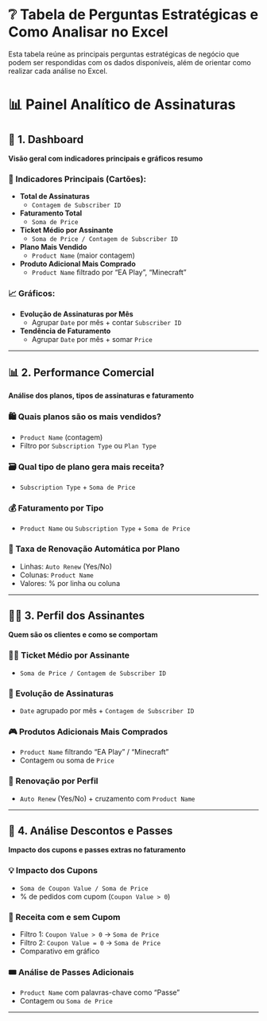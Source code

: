 # ❔ Tabela de Perguntas Estratégicas e Como Analisar no Excel

Esta tabela reúne as principais perguntas estratégicas de negócio que podem ser respondidas com os dados disponíveis, além de orientar como realizar cada análise no Excel.

# 📊 Painel Analítico de Assinaturas

## 🧭 1. Dashboard
**Visão geral com indicadores principais e gráficos resumo**

### 🎯 Indicadores Principais (Cartões):
- **Total de Assinaturas**  
  - `Contagem de Subscriber ID`
- **Faturamento Total**  
  - `Soma de Price`
- **Ticket Médio por Assinante**  
  - `Soma de Price / Contagem de Subscriber ID`
- **Plano Mais Vendido**  
  - `Product Name` (maior contagem)
- **Produto Adicional Mais Comprado**  
  - `Product Name` filtrado por “EA Play”, “Minecraft”

### 📈 Gráficos:
- **Evolução de Assinaturas por Mês**  
  - Agrupar `Date` por mês + contar `Subscriber ID`
- **Tendência de Faturamento**  
  - Agrupar `Date` por mês + somar `Price`

---

## 📊 2. Performance Comercial
**Análise dos planos, tipos de assinaturas e faturamento**

### 🛍️ Quais planos são os mais vendidos?
- `Product Name` (contagem)
- Filtro por `Subscription Type` ou `Plan Type`

### 🗃️ Qual tipo de plano gera mais receita?
- `Subscription Type` + `Soma de Price`

### 💰 Faturamento por Tipo
- `Product Name` ou `Subscription Type` + `Soma de Price`

### 🔁 Taxa de Renovação Automática por Plano
- Linhas: `Auto Renew` (Yes/No)
- Colunas: `Product Name`
- Valores: % por linha ou coluna

---

## 🧑‍💼 3. Perfil dos Assinantes
**Quem são os clientes e como se comportam**

### 🧍‍♂️ Ticket Médio por Assinante
- `Soma de Price / Contagem de Subscriber ID`

### 📅 Evolução de Assinaturas
- `Date` agrupado por mês + `Contagem de Subscriber ID`

### 🎮 Produtos Adicionais Mais Comprados
- `Product Name` filtrando “EA Play” / “Minecraft”
- Contagem ou soma de `Price`

### 🔄 Renovação por Perfil
- `Auto Renew` (Yes/No) + cruzamento com `Product Name`

---

## 🧾 4. Análise Descontos e Passes
**Impacto dos cupons e passes extras no faturamento**

### 💡 Impacto dos Cupons
- `Soma de Coupon Value / Soma de Price`
- % de pedidos com cupom (`Coupon Value > 0`)

### 💸 Receita com e sem Cupom
- Filtro 1: `Coupon Value > 0` → `Soma de Price`
- Filtro 2: `Coupon Value = 0` → `Soma de Price`
- Comparativo em gráfico

### 🎟️ Análise de Passes Adicionais
- `Product Name` com palavras-chave como “Passe”
- Contagem ou `Soma de Price`

---
